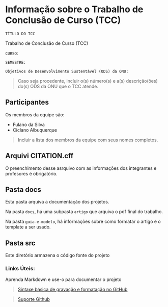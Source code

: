 # Informação sobre o Trabalho de Conclusão de Curso (TCC)
`TÍTULO DO TCC`  

Trabalho de Conclusão de Curso (TCC)

`CURSO`: 

`SEMESTRE:`

`Objetivos de Desenvolvimento Sustentável (ODS) da ONU:` 
> Caso seja procedente, incluir o(s) número(s) e a(s) descrição(ões) do(s) ODS da ONU que o TCC atende. 

## Participantes

Os membros da equipe são: 
- Fulano da Silva
- Ciclano Albuquerque

> Incluir a lista dos membros da equipe com seus nomes completos.

## Arquivi CITATION.cff
O preenchimento desse asrquivo com as informações dos integrantes e profesores é obrigatório.


## Pasta docs

Esta pasta arquiva a documentação dos projetos.

Na pasta `docs`, há uma subpasta `artigo` que arquiva o pdf final do trabalho.

Na pasta `guia-e-modelo`, há informações sobre como formatar o artigo e o template a ser usado.

## Pasta src

Este diretório armazena o código fonte do projeto

### Links Úteis:

Aprenda Markdown e use-o para documentar o projeto  

> [Sintaxe básica de gravação e formatação no GitHub](https://guides.github.com/features/mastering-markdown/)

> [Suporte Github](https://help.github.com/pt/github/writing-on-github/getting-started-with-writing-and-formatting-on-github)
